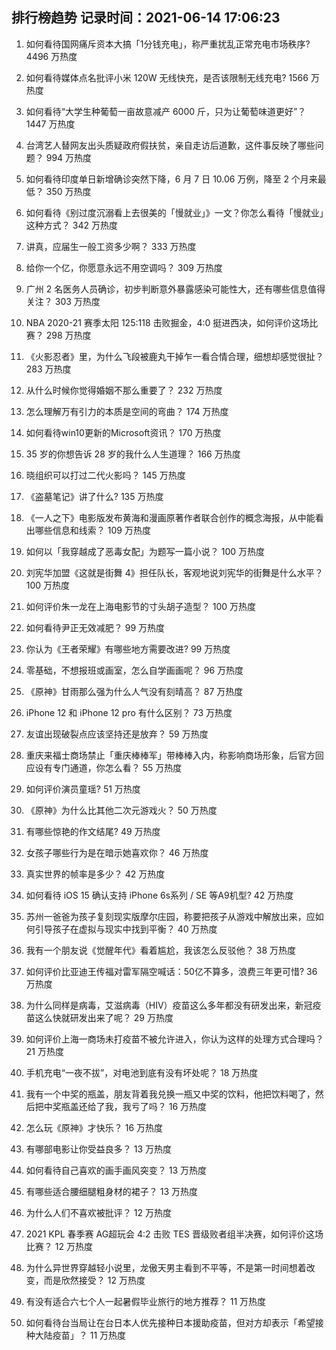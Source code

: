 
## 排行榜趋势 记录时间：2021-06-14 17:06:23
  
  1. 如何看待国网痛斥资本大搞「1分钱充电」，称严重扰乱正常充电市场秩序? 4496 万热度
    
  2. 如何看待媒体点名批评小米 120W 无线快充，是否该限制无线充电? 1566 万热度
    
  3. 如何看待“大学生种葡萄一亩故意减产 6000 斤，只为让葡萄味道更好”？ 1447 万热度
    
  4. 台湾艺人替网友出头质疑政府假扶贫，亲自走访后道歉，这件事反映了哪些问题？ 994 万热度
    
  5. 如何看待印度单日新增确诊突然下降，6 月 7 日 10.06 万例，降至 2 个月来最低？ 350 万热度
    
  6. 如何看待《别过度沉溺看上去很美的「慢就业」》一文？你怎么看待「慢就业」这种方式？ 342 万热度
    
  7. 讲真，应届生一般工资多少啊？ 333 万热度
    
  8. 给你一个亿，你愿意永远不用空调吗？ 309 万热度
    
  9. 广州 2 名医务人员确诊，初步判断意外暴露感染可能性大，还有哪些信息值得关注？ 303 万热度
    
  10. NBA 2020-21 赛季太阳 125:118 击败掘金，4:0 挺进西决，如何评价这场比赛？ 298 万热度
    
  11. 《火影忍者》里，为什么飞段被鹿丸干掉乍一看合情合理，细想却感觉很扯？ 283 万热度
    
  12. 从什么时候你觉得婚姻不那么重要了？ 232 万热度
    
  13. 怎么理解万有引力的本质是空间的弯曲？ 174 万热度
    
  14. 如何看待win10更新的Microsoft资讯？ 170 万热度
    
  15. 35 岁的你想告诉 28 岁的我什么人生道理？ 166 万热度
    
  16. 晓组织可以打过二代火影吗？ 145 万热度
    
  17. 《盗墓笔记》讲了什么? 135 万热度
    
  18. 《一人之下》电影版发布黄海和漫画原著作者联合创作的概念海报，从中能看出哪些信息和线索？ 109 万热度
    
  19. 如何以「我穿越成了恶毒女配」为题写一篇小说？ 100 万热度
    
  20. 刘宪华加盟《这就是街舞 4》担任队长，客观地说刘宪华的街舞是什么水平？ 100 万热度
    
  21. 如何评价朱一龙在上海电影节的寸头胡子造型？ 100 万热度
    
  22. 如何看待尹正无效减肥？ 99 万热度
    
  23. 你认为《王者荣耀》有哪些地方需要改进? 99 万热度
    
  24. 零基础，不想报班或画室，怎么自学画画呢？ 96 万热度
    
  25. 《原神》甘雨那么强为什么人气没有刻晴高？ 87 万热度
    
  26. iPhone 12 和 iPhone 12 pro 有什么区别？ 73 万热度
    
  27. 友谊出现破裂点应该坚持还是放弃？ 59 万热度
    
  28. 重庆来福士商场禁止「重庆棒棒军」带棒棒入内，称影响商场形象，后官方回应设有专门通道，你怎么看？ 55 万热度
    
  29. 如何评价演员童瑶? 51 万热度
    
  30. 《原神》为什么比其他二次元游戏火？ 50 万热度
    
  31. 有哪些惊艳的作文结尾? 49 万热度
    
  32. 女孩子哪些行为是在暗示她喜欢你？ 46 万热度
    
  33. 真实世界的帧率是多少？ 42 万热度
    
  34. 如何看待 iOS 15 确认支持 iPhone 6s系列 / SE 等A9机型? 42 万热度
    
  35. 苏州一爸爸为孩子复刻现实版摩尔庄园，称要把孩子从游戏中解放出来，应如何引导孩子在虚拟与现实中找到平衡？ 40 万热度
    
  36. 我有一个朋友说《觉醒年代》看着尴尬，我该怎么反驳他？ 38 万热度
    
  37. 如何评价比亚迪王传福对雷军隔空喊话：50亿不算多，浪费三年更可惜? 36 万热度
    
  38. 为什么同样是病毒，艾滋病毒（HIV）疫苗这么多年都没有研发出来，新冠疫苗这么快就研发出来了呢？ 29 万热度
    
  39. 如何评价上海一商场未打疫苗不被允许进入，你认为这样的处理方式合理吗？ 21 万热度
    
  40. 手机充电“一夜不拔”，对电池到底有没有坏处呢？ 18 万热度
    
  41. 我有一个中奖的瓶盖，朋友背着我兑换一瓶又中奖的饮料，他把饮料喝了，然后把中奖瓶盖还给了我，我亏了吗？ 16 万热度
    
  42. 怎么玩《原神》才快乐？ 16 万热度
    
  43. 有哪部电影让你受益良多？ 13 万热度
    
  44. 如何看待自己喜欢的画手画风突变？ 13 万热度
    
  45. 有哪些适合腰细腿粗身材的裙子？ 13 万热度
    
  46. 为什么人们不喜欢被批评？ 12 万热度
    
  47. 2021 KPL 春季赛 AG超玩会 4:2 击败 TES 晋级败者组半决赛，如何评价这场比赛？ 12 万热度
    
  48. 为什么异世界穿越轻小说里，龙傲天男主看到不平等，不是第一时间想着改变，而是欣然接受？ 12 万热度
    
  49. 有没有适合六七个人一起暑假毕业旅行的地方推荐？ 11 万热度
    
  50. 如何看待台当局让在台日本人优先接种日本援助疫苗，但对方却表示「希望接种大陆疫苗」？ 11 万热度
    